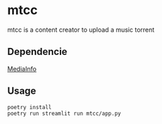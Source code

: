 # mtcc
mtcc is a content creator to upload a music torrent

## Dependencie
[MediaInfo](https://mediaarea.net/fr/MediaInfo)

## Usage
```bash
poetry install
poetry run streamlit run mtcc/app.py
```